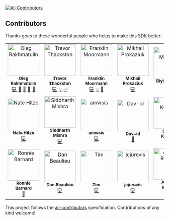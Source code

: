 <!-- ALL-CONTRIBUTORS-BADGE:START - Do not remove or modify this section -->
[![All Contributors](https://img.shields.io/badge/all_contributors-19-orange.svg?style=flat-square)](#contributors-)
<!-- ALL-CONTRIBUTORS-BADGE:END -->

## Contributors

Thanks goes to these wonderful people who helps to make this SDK better:

<!-- ALL-CONTRIBUTORS-LIST:START - Do not remove or modify this section -->
<!-- prettier-ignore-start -->
<!-- markdownlint-disable -->
<table>
  <tbody>
    <tr>
      <td align="center"><a href="https://github.com/OlegRa"><img src="https://avatars.githubusercontent.com/u/4800940?v=4?s=100" width="100px;" alt="Oleg Rakhmatulin"/><br /><sub><b>Oleg Rakhmatulin</b></sub></a><br /><a href="https://github.com/OlegRa/Alpaca.Markets/commits?author=OlegRa" title="Code">💻</a> <a href="#ideas-OlegRa" title="Ideas, Planning, & Feedback">🤔</a> <a href="#maintenance-OlegRa" title="Maintenance">🚧</a> <a href="#question-OlegRa" title="Answering Questions">💬</a> <a href="https://github.com/OlegRa/Alpaca.Markets/pulls?q=is%3Apr+reviewed-by%3AOlegRa" title="Reviewed Pull Requests">👀</a></td>
      <td align="center"><a href="https://github.com/ttt733"><img src="https://avatars.githubusercontent.com/u/6812582?v=4?s=100" width="100px;" alt="Trevor Thackston"/><br /><sub><b>Trevor Thackston</b></sub></a><br /><a href="https://github.com/OlegRa/Alpaca.Markets/commits?author=ttt733" title="Code">💻</a> <a href="#example-ttt733" title="Examples">💡</a> <a href="#tutorial-ttt733" title="Tutorials">✅</a></td>
      <td align="center"><a href="https://github.com/ooples/OoplesFinance.StockIndicators"><img src="https://avatars.githubusercontent.com/u/3075685?v=4?s=100" width="100px;" alt="Franklin Moormann"/><br /><sub><b>Franklin Moormann</b></sub></a><br /><a href="https://github.com/OlegRa/Alpaca.Markets/commits?author=ooples" title="Code">💻</a> <a href="#example-ooples" title="Examples">💡</a> <a href="https://github.com/OlegRa/Alpaca.Markets/issues?q=author%3Aooples" title="Bug reports">🐛</a></td>
      <td align="center"><a href="https://github.com/ElektroMech"><img src="https://avatars.githubusercontent.com/u/10456459?v=4?s=100" width="100px;" alt="Mikhail Prokaziuk"/><br /><sub><b>Mikhail Prokaziuk</b></sub></a><br /><a href="https://github.com/OlegRa/Alpaca.Markets/commits?author=ElektroMech" title="Code">💻</a></td>
      <td align="center"><a href="https://github.com/biyimaks"><img src="https://avatars.githubusercontent.com/u/382250?v=4?s=100" width="100px;" alt="Biyi Makinde"/><br /><sub><b>Biyi Makinde</b></sub></a><br /><a href="https://github.com/OlegRa/Alpaca.Markets/commits?author=biyimaks" title="Code">💻</a></td>
      <td align="center"><a href="https://www.gjtorikian.com/"><img src="https://avatars.githubusercontent.com/u/64050?v=4?s=100" width="100px;" alt="Garen Torikian"/><br /><sub><b>Garen Torikian</b></sub></a><br /><a href="https://github.com/OlegRa/Alpaca.Markets/commits?author=gjtorikian" title="Code">💻</a></td>
      <td align="center"><a href="https://github.com/ajit-kolathur"><img src="https://avatars.githubusercontent.com/u/1821869?v=4?s=100" width="100px;" alt="Vishwajit Kolathur"/><br /><sub><b>Vishwajit Kolathur</b></sub></a><br /><a href="https://github.com/OlegRa/Alpaca.Markets/commits?author=ajit-kolathur" title="Code">💻</a></td>
    </tr>
    <tr>
      <td align="center"><a href="http://nhitze.com"><img src="https://avatars.githubusercontent.com/u/3506334?v=4?s=100" width="100px;" alt="Nate Hitze"/><br /><sub><b>Nate Hitze</b></sub></a><br /><a href="https://github.com/OlegRa/Alpaca.Markets/commits?author=natehitze" title="Code">💻</a></td>
      <td align="center"><a href="https://hard-coder05.github.io/"><img src="https://avatars.githubusercontent.com/u/54059881?v=4?s=100" width="100px;" alt="Siddharth Mishra"/><br /><sub><b>Siddharth Mishra</b></sub></a><br /><a href="https://github.com/OlegRa/Alpaca.Markets/commits?author=Hard-Coder05" title="Code">💻</a></td>
      <td align="center"><a href="https://github.com/amwsis"><img src="https://avatars.githubusercontent.com/u/56340509?v=4?s=100" width="100px;" alt="amwsis"/><br /><sub><b>amwsis</b></sub></a><br /><a href="https://github.com/OlegRa/Alpaca.Markets/commits?author=amwsis" title="Code">💻</a></td>
      <td align="center"><a href="https://github.com/Dav-id"><img src="https://avatars.githubusercontent.com/u/172320?v=4?s=100" width="100px;" alt="Dav-id"/><br /><sub><b>Dav-id</b></sub></a><br /><a href="https://github.com/OlegRa/Alpaca.Markets/commits?author=Dav-id" title="Documentation">📖</a></td>
      <td align="center"><a href="https://github.com/shlomikushchi"><img src="https://avatars.githubusercontent.com/u/7924802?v=4?s=100" width="100px;" alt="Shlomi Kushchi"/><br /><sub><b>Shlomi Kushchi</b></sub></a><br /><a href="https://github.com/OlegRa/Alpaca.Markets/commits?author=shlomikushchi" title="Documentation">📖</a></td>
      <td align="center"><a href="https://github.com/PrometheusUno"><img src="https://avatars.githubusercontent.com/u/3609585?v=4?s=100" width="100px;" alt="PrometheusUno"/><br /><sub><b>PrometheusUno</b></sub></a><br /><a href="https://github.com/OlegRa/Alpaca.Markets/commits?author=PrometheusUno" title="Documentation">📖</a></td>
      <td align="center"><a href="http://stackoverflow.com/users/332960/chris-schmich"><img src="https://avatars.githubusercontent.com/u/1562839?v=4?s=100" width="100px;" alt="Christopher Paul Schmich"/><br /><sub><b>Christopher Paul Schmich</b></sub></a><br /><a href="https://github.com/OlegRa/Alpaca.Markets/commits?author=schmich" title="Documentation">📖</a></td>
    </tr>
    <tr>
      <td align="center"><a href="http://www.ronniebarnard.com"><img src="https://avatars.githubusercontent.com/u/6628234?v=4?s=100" width="100px;" alt="Ronnie Barnard"/><br /><sub><b>Ronnie Barnard</b></sub></a><br /><a href="https://github.com/OlegRa/Alpaca.Markets/commits?author=Ronmenator" title="Documentation">📖</a></td>
      <td align="center"><a href="http://app.xtrades.net"><img src="https://avatars.githubusercontent.com/u/9411281?v=4?s=100" width="100px;" alt="Dan Beaulieu"/><br /><sub><b>Dan Beaulieu</b></sub></a><br /><a href="https://github.com/OlegRa/Alpaca.Markets/commits?author=codebeaulieu" title="Code">💻</a></td>
      <td align="center"><a href="https://github.com/Xallen79"><img src="https://avatars.githubusercontent.com/u/7258467?v=4?s=100" width="100px;" alt="Tim"/><br /><sub><b>Tim</b></sub></a><br /><a href="https://github.com/OlegRa/Alpaca.Markets/commits?author=Xallen79" title="Code">💻</a></td>
      <td align="center"><a href="https://github.com/jcjurevis"><img src="https://avatars.githubusercontent.com/u/34969570?v=4?s=100" width="100px;" alt="jcjurevis"/><br /><sub><b>jcjurevis</b></sub></a><br /><a href="https://github.com/OlegRa/Alpaca.Markets/commits?author=jcjurevis" title="Code">💻</a></td>
      <td align="center"><a href="http://bitministry.com"><img src="https://avatars.githubusercontent.com/u/1719076?v=4?s=100" width="100px;" alt="Andrew Rebane"/><br /><sub><b>Andrew Rebane</b></sub></a><br /><a href="https://github.com/OlegRa/Alpaca.Markets/commits?author=koolinoor" title="Code">💻</a> <a href="https://github.com/OlegRa/Alpaca.Markets/issues?q=author%3Akoolinoor" title="Bug reports">🐛</a></td>
    </tr>
  </tbody>
</table>

<!-- markdownlint-restore -->
<!-- prettier-ignore-end -->

<!-- ALL-CONTRIBUTORS-LIST:END -->

This project follows the [all-contributors](https://github.com/all-contributors/all-contributors) specification. Contributions of any kind welcome!
